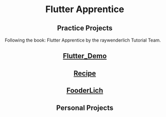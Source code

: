 <h1 align="center">Flutter Apprentice</h1>

<h2 align="center">Practice Projects</h2>
Following the book: Flutter Apprentice by the raywenderlich Tutorial Team.
<h2 align="center"><a href="">Flutter_Demo</a></h2>
<h2 align="center"><a href="">Recipe</a></h2>
<h2 align="center"><a href="">FooderLich</a></h2>

<h2 align="center">Personal Projects</h2>